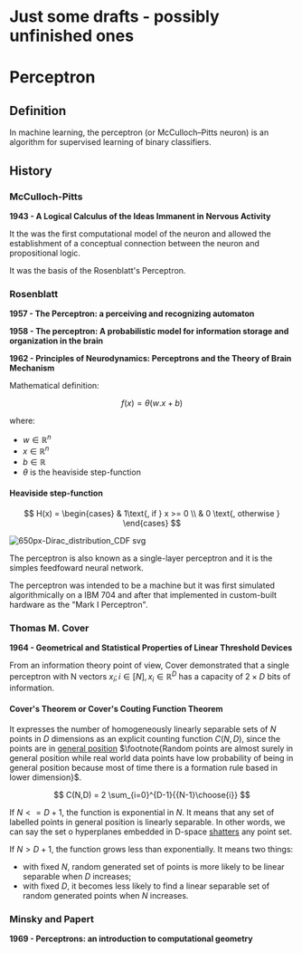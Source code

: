# Just some drafts - possibly unfinished ones

# Perceptron

## Definition
In machine learning, the perceptron (or McCulloch–Pitts neuron) is an algorithm for supervised learning of binary classifiers.


## History

### McCulloch-Pitts

**1943 - A Logical Calculus of the Ideas Immanent in Nervous Activity**

It the was the first computational model of the neuron and allowed the establishment of a conceptual connection between the neuron and propositional logic.

It was the basis of the Rosenblatt's Perceptron.

### Rosenblatt

**1957 - The Perceptron: a perceiving and recognizing automaton**

**1958 - The perceptron: A probabilistic model for information storage and organization in the brain**

**1962 - Principles of Neurodynamics: Perceptrons and the Theory of Brain Mechanism**

Mathematical definition:

$$f(x) = \theta(w.x + b)$$

where:
 - $w \in \mathbb{R}^n$
 - $x \in \mathbb{R}^n$
 - $b \in \mathbb{R}$
 - $\theta$ is the heaviside step-function

#### Heaviside step-function

$$
H(x) = 
\begin{cases}
 & 1\text{, if } x >= 0 \\ 
 & 0 \text{, otherwise }
\end{cases}
$$


![650px-Dirac_distribution_CDF svg](https://github.com/ancpazambuja/phd/assets/36957087/85d6d1b6-4c2f-41c5-8f97-652eb9a6b162)

The perceptron is also known as a single-layer perceptron and it is the simples feedfoward neural network. 

The perceptron was intended to be a machine but it was first simulated algorithmically on a IBM 704 and after that implemented in custom-built hardware as the "Mark I Perceptron". 

### Thomas M. Cover
**1964 - Geometrical and Statistical Properties of Linear Threshold Devices**

From an information theory point of view, Cover demonstrated that a single perceptron with N vectors $x_i; i \in [N], x_i \in \mathbb{R}^D$ has a capacity of $2\times D$ bits of information.

#### Cover's Theorem or Cover's Couting Function Theorem
It expresses the number of homogeneously linearly separable sets of $N$ points in $D$ dimensions as an explicit counting function $C(N,D)$, since the points are in [general position](https://en.wikipedia.org/wiki/General_position) $\footnote{Random points are almost surely in general position while real world data points have low probability of being in general position because most of time there is a formation rule based in lower dimension}$.

$$
C(N,D) = 2 \sum_{i=0}^{D-1}{{N-1}\choose{i}}
$$

If $N <= D+1$, the function is exponential in $N$. It means that any set of labelled points in general position is linearly separable. In other words, we can say the set o hyperplanes embedded in D-space [shatters](https://en.wikipedia.org/wiki/Shattered_set) any point set.

If $N > D+1$, the function grows less than exponentially. It means two things:
 + with fixed $N$, random generated set of points is more likely to be linear separable when $D$ increases;
 + with fixed $D$, it becomes less likely to find a linear separable set of random generated points when $N$ increases.



### Minsky and Papert
**1969 - Perceptrons: an introduction to computational geometry**








